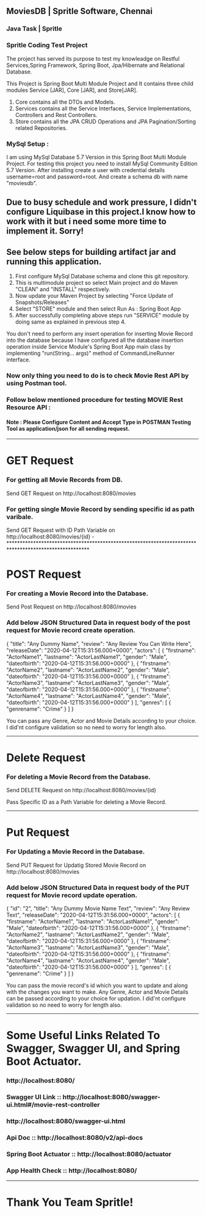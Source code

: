 ## MoviesDB | Spritle Software, Chennai

### Java Task | Spritle

### Spritle Coding Test Project

The project has served its purpose to test my knowleadge on Restful Services,Spring Framework, Spring Boot, Jpa/Hibernate and Relational Database.

This Project is Spring Boot Multi Module Project and It contains three child modules Service [JAR], Core [JAR], and Store[JAR].

1) Core contains all the DTOs and Models. 
2) Services contains all the Service Interfaces, Service Implementations, Controllers and Rest Controllers.
3) Store contains all the JPA CRUD Operations and JPA Pagination/Sorting related Repositories.


### MySql Setup : 
I am using MySql Database 5.7 Version in this Spring Boot Multi Module Project. 
For testing this project you need to install MySql Community Edition 5.7 Version. 
After installing create a user with credential details username=root and password=root. 
And create a schema db with name "moviesdb".

## Due to busy schedule and work pressure, I didn't configure Liquibase in this project.I know how to work with it but i need some more time to implement it. Sorry!

## See below steps for building artifact jar and running this application.

1) First configure MySql Database schema and clone this git repository.
2) This is multimodule project so select Main project and do Maven "CLEAN" and "INSTALL" respectively.
3) Now update your Maven Project by selecting "Force Update of Snapshots/Releases"
4) Select "STORE" module and then select Run As : Spring Boot App
5) After successfully completing above steps run "SERVICE" module by doing same as explained in previous step 4.

You don't need to perform any insert operation for inserting Movie Record into the database because I have configured
all the database insertion operation inside Service Module's Spring Boot App main class by implementing "run(String... args)" method of CommandLineRunner interface.

### Now only thing you need to do is to check Movie Rest API by using Postman tool.

### Follow below mentioned procedure for testing MOVIE Rest Resource API :

#### Note : Please Configure Content and Accept Type in POSTMAN Testing Tool as application/json for all sending request.

*******************************************************************************************************
# GET Request

### For getting all Movie Records from DB.
   
   Send GET Request on  http://localhost:8080/movies
   
### For getting single Movie Record by sending specific id as path varibale.

Send GET Request with ID Path Variable on http://localhost:8080/movies/{id}
-******************************************************************************************************
# POST Request

### For creating a Movie Record into the Database.

Send Post Request on http://localhost:8080/movies

### Add below JSON Structured Data in request body of the post request for Movie record create operation.

{
    "title": "Any Dummy Name",
    "review": "Any Review You Can Write Here",
    "releaseDate": "2020-04-12T15:31:56.000+0000",
    "actors": [
        {
            "firstname": "ActorName1",
            "lastname": "ActorLastName1",
            "gender": "Male",
            "dateofbirth": "2020-04-12T15:31:56.000+0000"
        },
        {
            "firstname": "ActorName2",
            "lastname": "ActorLastName2",
            "gender": "Male",
            "dateofbirth": "2020-04-12T15:31:56.000+0000"
        },
        {
            "firstname": "ActorName3",
            "lastname": "ActorLastName3",
            "gender": "Male",
            "dateofbirth": "2020-04-12T15:31:56.000+0000"
        },
        {
            "firstname": "ActorName4",
            "lastname": "ActorLastName4",
            "gender": "Male",
            "dateofbirth": "2020-04-12T15:31:56.000+0000"
        }
    ],
    "genres": [
        {
            "genrename": "Crime"
        }
    ]
}

You can pass any Genre, Actor and Movie Details according to your choice. I did'nt configure validation so no need to worry for length also.

******************************************************************************************************************************

# Delete Request

### For deleting a Movie Record from the Database.

  Send DELETE Request on http://localhost:8080/movies/{id}
  
  Pass Specific ID as a Path Variable for deleting a Movie Record.

******************************************************************************************************************************
# Put Request 
 
 ### For Updating a Movie Record in the Database.
 
 Send PUT Request for Updatig Stored Movie Record on http://localhost:8080/movies
 
 ### Add below JSON Structured Data in request body of the PUT request for Movie record update operation.

{
	"id": "2",
    "title": "Any Dummy Movie Name Text",
    "review": "Any Review Text",
    "releaseDate": "2020-04-12T15:31:56.000+0000",
    "actors": [
        {
            "firstname": "ActorName1",
            "lastname": "ActorLastName1",
            "gender": "Male",
            "dateofbirth": "2020-04-12T15:31:56.000+0000"
        },
        {
            "firstname": "ActorName2",
            "lastname": "ActorLastName2",
            "gender": "Male",
            "dateofbirth": "2020-04-12T15:31:56.000+0000"
        },
        {
            "firstname": "ActorName3",
            "lastname": "ActorLastName3",
            "gender": "Male",
            "dateofbirth": "2020-04-12T15:31:56.000+0000"
        },
        {
            "firstname": "ActorName4",
            "lastname": "ActorLastName4",
            "gender": "Male",
            "dateofbirth": "2020-04-12T15:31:56.000+0000"
        }
    ],
    "genres": [
        {
            "genrename": "Crime"
        }
    ]
}

You can pass the movie record's id which you want to update and along with the changes you want to make. 
Any Genre, Actor and Movie Details can be passed according to your choice for updation.
I did'nt configure validation so no need to worry for length also.

******************************************************************************************************************************

# Some Useful Links Related To Swagger, Swagger UI, and Spring Boot Actuator.

### http://localhost:8080/ 

### Swagger UI Link       ::        http://localhost:8080/swagger-ui.html#/movie-rest-controller 
###                                 http://localhost:8080/swagger-ui.html
                   
### Api Doc               ::        http://localhost:8080/v2/api-docs 

### Spring Boot Actuator  ::        http://localhost:8080/actuator

### App Health Check      ::        http://localhost:8080/ 

*******************************************************************************************************************************
  
# Thank You Team Spritle!
